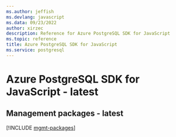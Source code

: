 ```yaml
---
ms.author: jeffish
ms.devlang: javascript
ms.data: 09/23/2022
author: xirzec
description: Reference for Azure PostgreSQL SDK for JavaScript
ms.topic: reference
title: Azure PostgreSQL SDK for JavaScript
ms.service: postgresql
---
```

# Azure PostgreSQL SDK for JavaScript - latest

## Management packages - latest
[!INCLUDE [mgmt-packages](postgresql-mgmt-index.md)]